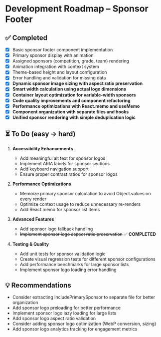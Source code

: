 # Development Roadmap – Sponsor Footer

## ✅ Completed

- [x] Basic sponsor footer component implementation
- [x] Primary sponsor display with animation
- [x] Assigned sponsors (competition, grade, team) rendering
- [x] Animation integration with context system
- [x] Theme-based height and layout configuration
- [x] Error handling and validation for missing data
- [x] **Dynamic sponsor image sizing with aspect ratio preservation**
- [x] **Smart width calculation using actual logo dimensions**
- [x] **Container layout optimization for variable-width sponsors**
- [x] **Code quality improvements and component refactoring**
- [x] **Performance optimizations with React.memo and useMemo**
- [x] **Component organization with separate files and hooks**
- [x] **Unified sponsor rendering with simple deduplication logic**

## ⏳ To Do (easy → hard)

1. **Accessibility Enhancements**

   - Add meaningful alt text for sponsor logos
   - Implement ARIA labels for sponsor sections
   - Add keyboard navigation support
   - Ensure proper contrast ratios for sponsor logos

2. **Performance Optimizations**

   - Memoize primary sponsor calculation to avoid Object.values on every render
   - Optimize context usage to reduce unnecessary re-renders
   - Add React.memo for sponsor list items

3. **Advanced Features**

   - Add sponsor logo fallback handling
   - ~~Implement sponsor logo aspect ratio preservation~~ ✅ **COMPLETED**

4. **Testing & Quality**
   - Add unit tests for sponsor validation logic
   - Create visual regression tests for different sponsor configurations
   - Add performance benchmarks for large sponsor lists
   - Implement sponsor logo loading error handling

## 💡 Recommendations

- Consider extracting IncludePrimarySponsor to separate file for better organization
- Add sponsor logo preloading for better performance
- Implement sponsor logo lazy loading for large lists
- Add sponsor logo aspect ratio validation
- Consider adding sponsor logo optimization (WebP conversion, sizing)
- Add sponsor logo analytics tracking for engagement metrics
